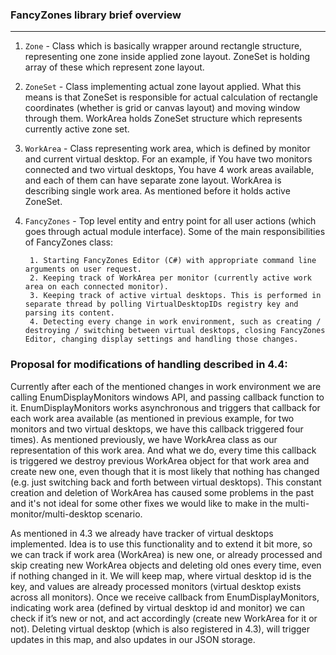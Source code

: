 ### FancyZones library brief overview
---

1. `Zone` - Class which is basically wrapper around rectangle structure, representing one zone inside applied zone layout. ZoneSet is holding array of these which represent zone layout.
2. `ZoneSet` - Class implementing actual zone layout applied. What this means is that ZoneSet is responsible for actual calculation of rectangle coordinates (whether is grid or canvas layout) and moving window through them. WorkArea holds ZoneSet structure which represents currently active zone set.
3. `WorkArea` - Class representing work area, which is defined by monitor and current virtual desktop. For an example, if You have two monitors connected and two virtual desktops, You have 4 work areas available, and each of them can have separate zone layout. WorkArea is describing single work area. As mentioned before it holds active ZoneSet.
4. `FancyZones` - Top level entity and entry point for all user actions (which goes through actual module interface). Some of the main responsibilities of FancyZones class:

        1. Starting FancyZones Editor (C#) with appropriate command line arguments on user request.
        2. Keeping track of WorkArea per monitor (currently active work area on each connected monitor).
        3. Keeping track of active virtual desktops. This is performed in separate thread by polling VirtualDesktopIDs registry key and parsing its content.
        4. Detecting every change in work environment, such as creating / destroying / switching between virtual desktops, closing FancyZones Editor, changing display settings and handling those changes.

### Proposal for modifications of handling described in 4.4:

Currently after each of the mentioned changes in work environment we are calling EnumDisplayMonitors windows API, and passing callback function to it. EnumDisplayMonitors works asynchronous and triggers that callback for each work area available (as mentioned in previous example, for two monitors and two virtual desktops, we have this callback triggered four times). As mentioned previously, we have WorkArea class as our representation of this work area. And what we do, every time this callback is triggered we destroy previous WorkArea object for that work area and create new one, even though that it is most likely that nothing has changed (e.g. just switching back and forth between virtual desktops). This constant creation and deletion of WorkArea has caused some problems in the past  and it's not ideal for some other fixes we would like to make in the multi-monitor/multi-desktop scenario.

As mentioned in 4.3 we already have tracker of virtual desktops implemented. Idea is to use this functionality and to extend it bit more, so we can track if work area (WorkArea) is new one, or already processed and skip creating new WorkArea objects and deleting old ones every time, even if nothing changed in it. We will keep map, where virtual desktop id is the key, and values are already processed monitors (virtual desktop exists across all monitors). Once we receive callback from EnumDisplayMonitors, indicating work area (defined by virtual desktop id and monitor) we can check if it’s new or not, and act accordingly (create new WorkArea for it or not). Deleting virtual desktop (which is also registered in 4.3), will trigger updates in this map, and also updates in our JSON storage.
